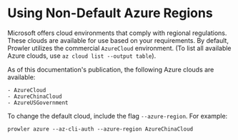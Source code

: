 # Using Non-Default Azure Regions

Microsoft offers cloud environments that comply with regional regulations. These clouds are available for use based on your requirements. By default, Prowler utilizes the commercial `AzureCloud` environment. (To list all available Azure clouds, use `az cloud list --output table`).

As of this documentation's publication, the following Azure clouds are available:

    - AzureCloud
    - AzureChinaCloud
    - AzureUSGovernment

To change the default cloud, include the flag `--azure-region`. For example:

```console
prowler azure --az-cli-auth --azure-region AzureChinaCloud
```
